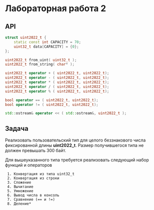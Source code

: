 # Лабораторная работа 2

## API
```cpp
struct uint2022_t {
    static const int CAPACITY = 70;
    uint32_t data[CAPACITY] = {0};
};

uint2022_t from_uint( uint32_t );
uint2022_t from_string( char* );

uint2022_t operator + ( uint2022_t, uint2022_t);
uint2022_t operator - ( uint2022_t, uint2022_t);
uint2022_t operator * ( uint2022_t, uint2022_t);
uint2022_t operator / ( uint2022_t, uint2022_t);
uint2022_t operator % ( uint2022_t, uint2022_t);

bool operator == ( uint2022_t, uint2022_t);
bool operator != ( uint2022_t, uint2022_t);

std::ostream& operator << ( std::ostream&, uint2022_t );
```

## Задача

  Реализовать пользовательский тип для целого беззнакового числа
фиксированной длины **uint2022_t**. Размер получившегося типа не должен превышать 300 байт.

  Для вышеуказанного типа требуется реализовать следующий набор функций и операторов

     1. Конвертация из типа uint32_t
     2. Конвертация из строки
     3. Сложение
     4. Вычитание
     5. Умножение
     6. Вывод числа в консоль
     7. Сравнение (== и !=)
     8. Деление*
     
